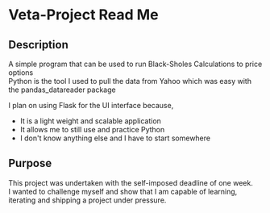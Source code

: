# Veta-Project Read Me

## Description 
A simple program that can be used to run Black-Sholes Calculations to price options  
Python is the tool I used to pull the data from Yahoo which was easy with the pandas_datareader package  
  
I plan on using Flask for the UI interface because,
* It is a light weight and scalable application
* It allows me to still use and practice Python
* I don't know anything else and I have to start somewhere

## Purpose
This project was undertaken with the self-imposed deadline of one week.  
I wanted to challenge myself and show that I am capable of learning, iterating and shipping a project under pressure.
